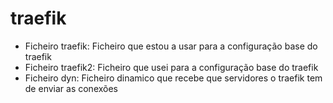 # traefik

* Ficheiro traefik: Ficheiro que estou a usar para a configuração base do traefik
* Ficheiro traefik2: Ficheiro que usei para a configuração base do traefik
* Ficheiro dyn: Ficheiro dinamico que recebe que servidores o traefik tem de enviar as conexões